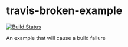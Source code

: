 # travis-broken-example

[![Build Status](https://travis-ci.org/kgashok/travis-broken-example.svg?branch=master)](https://travis-ci.org/kgashok/travis-broken-example)

An example that will cause a build failure
